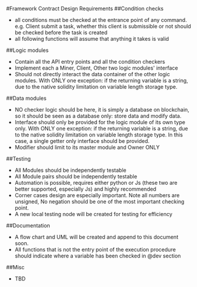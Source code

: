 #Framework Contract Design Requirements
##Condition checks
- all conditions must be checked at the entrance point of any command. e.g. Client submit a task, whether this client is submissible or not should be checked before the task is created
- all following functions will assume that anything it takes is valid

##Logic modules
- Contain all the API entry points and all the condition checkers
- Implement each a Miner, Client, Other two logic modules' interface
- Should not directly interact the data container of the other logic modules. With ONLY one exception: if the returning variable is a string, due to the native solidity limitation on variable length storage type.
  
##Data modules 
- NO checker logic should be here, it is simply a database on blockchain, so it should be seen as a database only: store data and modify data.
- Interface should only be provided for the logic module of its own type only. With ONLY one exception: if the returning variable is a string, due to the native solidity limitation on variable length storage type. In this case, a single getter only interface should be provided.
- Modifier should limit to its master module and Owner ONLY

##Testing
- All Modules should be independently testable
- All Module pairs should be independently testable
- Automation is possible, requires either python or Js (these two are better supported, especially Js) and highly recommended
- Corner cases design are especially important. Note all numbers are unsigned, No negation should be one of the most important checking point.
- A new local testing node will be created for testing for efficiency

##Documentation
- A flow chart and UML will be created and append to this document soon.
- All functions that is not the entry point of the execution procedure should indicate where a variable has been checked in @dev section

##Misc
- TBD